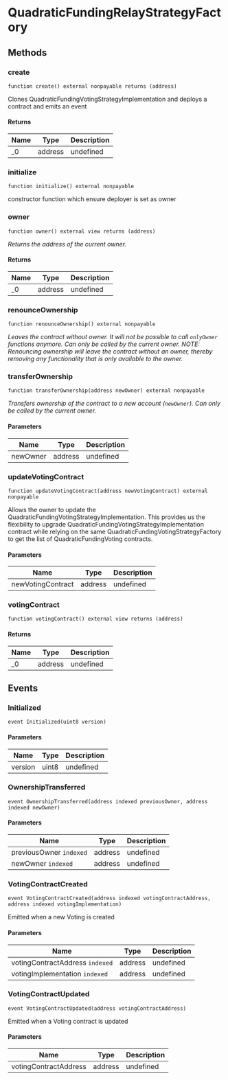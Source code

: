 # QuadraticFundingRelayStrategyFactory









## Methods

### create

```solidity
function create() external nonpayable returns (address)
```

Clones QuadraticFundingVotingStrategyImplementation and deploys a contract and emits an event




#### Returns

| Name | Type | Description |
|---|---|---|
| _0 | address | undefined |

### initialize

```solidity
function initialize() external nonpayable
```

constructor function which ensure deployer is set as owner




### owner

```solidity
function owner() external view returns (address)
```



*Returns the address of the current owner.*


#### Returns

| Name | Type | Description |
|---|---|---|
| _0 | address | undefined |

### renounceOwnership

```solidity
function renounceOwnership() external nonpayable
```



*Leaves the contract without owner. It will not be possible to call `onlyOwner` functions anymore. Can only be called by the current owner. NOTE: Renouncing ownership will leave the contract without an owner, thereby removing any functionality that is only available to the owner.*


### transferOwnership

```solidity
function transferOwnership(address newOwner) external nonpayable
```



*Transfers ownership of the contract to a new account (`newOwner`). Can only be called by the current owner.*

#### Parameters

| Name | Type | Description |
|---|---|---|
| newOwner | address | undefined |

### updateVotingContract

```solidity
function updateVotingContract(address newVotingContract) external nonpayable
```

Allows the owner to update the QuadraticFundingVotingStrategyImplementation. This provides us the flexibility to upgrade QuadraticFundingVotingStrategyImplementation contract while relying on the same QuadraticFundingVotingStrategyFactory to get the list of QuadraticFundingVoting contracts.



#### Parameters

| Name | Type | Description |
|---|---|---|
| newVotingContract | address | undefined |

### votingContract

```solidity
function votingContract() external view returns (address)
```






#### Returns

| Name | Type | Description |
|---|---|---|
| _0 | address | undefined |



## Events

### Initialized

```solidity
event Initialized(uint8 version)
```





#### Parameters

| Name | Type | Description |
|---|---|---|
| version  | uint8 | undefined |

### OwnershipTransferred

```solidity
event OwnershipTransferred(address indexed previousOwner, address indexed newOwner)
```





#### Parameters

| Name | Type | Description |
|---|---|---|
| previousOwner `indexed` | address | undefined |
| newOwner `indexed` | address | undefined |

### VotingContractCreated

```solidity
event VotingContractCreated(address indexed votingContractAddress, address indexed votingImplementation)
```

Emitted when a new Voting is created



#### Parameters

| Name | Type | Description |
|---|---|---|
| votingContractAddress `indexed` | address | undefined |
| votingImplementation `indexed` | address | undefined |

### VotingContractUpdated

```solidity
event VotingContractUpdated(address votingContractAddress)
```

Emitted when a Voting contract is updated



#### Parameters

| Name | Type | Description |
|---|---|---|
| votingContractAddress  | address | undefined |




